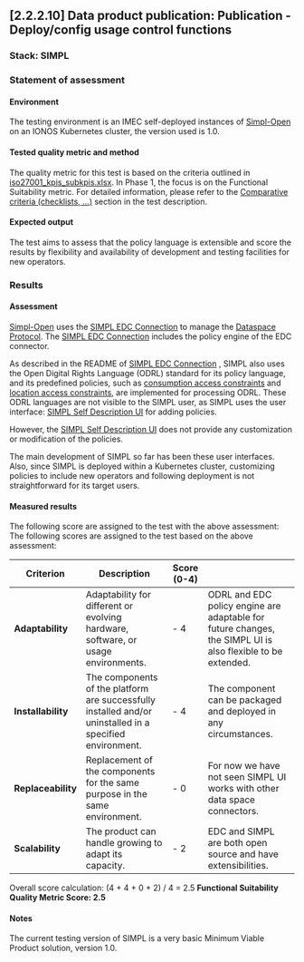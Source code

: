 ## [2.2.2.10] Data product publication: Publication - Deploy/config usage control functions
### Stack: SIMPL

### Statement of assessment
#### Environment

The testing environment is an IMEC self-deployed instances of [Simpl-Open](https://code.europa.eu/simpl/simpl-open) on
an IONOS Kubernetes cluster, the version used is 1.0.

#### Tested quality metric and method

The quality metric for this test is based on the criteria outlined in [iso27001_kpis_subkpis.xlsx](../../../../../design_decisions/background_info/iso27001_kpis_subkpis.xlsx). In Phase 1,
the focus is on the Functional Suitability metric. For detailed information, please refer to the [Comparative criteria (checklists, ...)](./test.md#comparative-criteria-checklists-) section in the test description.

#### Expected output
The test aims to assess that the policy language is extensible and score the results by flexibility and availability of development and testing facilities for new operators.

### Results
#### Assessment
[Simpl-Open](https://code.europa.eu/simpl/simpl-open) uses the [SIMPL EDC Connection](https://code.europa.eu/simpl/simpl-open/development/gaia-x-edc/simpl-edc) to manage the [Dataspace Protocol](https://docs.internationaldataspaces.org/ids-knowledgebase/dataspace-protocol). The [SIMPL EDC Connection](https://code.europa.eu/simpl/simpl-open/development/gaia-x-edc/simpl-edc) includes the policy engine of the EDC connector.

As described in the README of [SIMPL EDC Connection](https://code.europa.eu/simpl/simpl-open/development/gaia-x-edc/simpl-edc) , SIMPL also uses the Open Digital Rights Language (ODRL) standard for its policy language, and its predefined policies, such as [consumption access constraints](https://code.europa.eu/simpl/simpl-open/development/gaia-x-edc/simpl-edc/-/blob/main/src/main/java/eu/europa/ec/simpl/ConsumptionConstraintFunction.java?ref_type=heads) and [location access constraints](https://code.europa.eu/simpl/simpl-open/development/gaia-x-edc/simpl-edc/-/blob/main/src/main/java/eu/europa/ec/simpl/LocationConstraintFunction.java?ref_type=heads), are implemented for processing ODRL.
These ODRL languages are not visible to the SIMPL user, as SIMPL uses the user interface: [SIMPL Self Description UI](https://code.europa.eu/simpl/simpl-open/development/gaia-x-edc/simpl-sd-ui) for adding policies.

However, the [SIMPL Self Description UI](https://code.europa.eu/simpl/simpl-open/development/gaia-x-edc/simpl-sd-ui) does not provide any customization or modification of the policies. 

The main development of SIMPL so far has been these user interfaces.
Also, since SIMPL is deployed within a Kubernetes cluster, customizing policies to include new operators and following deployment is not straightforward for its target users.

#### Measured results

The following score are assigned to the test with the above assessment:
The following scores are assigned to the test based on the above assessment:

| **Criterion**      | **Description**                                                                                          | **Score (0-4)** |                                                                                                            |
|--------------------|----------------------------------------------------------------------------------------------------------|-----------------|------------------------------------------------------------------------------------------------------------|
| **Adaptability**   | Adaptability for different or evolving hardware, software, or usage environments.                        | -   4           | ODRL and EDC policy engine are adaptable for future changes, the SIMPL UI is also flexible to be extended. |
| **Installability** | The components of the platform are successfully installed and/or uninstalled in a specified environment. | -   4           | The component can be packaged and deployed in any circumstances.                                           |
| **Replaceability** | Replacement of the components for the same purpose in the same environment.                              | -   0           | For now we have not seen SIMPL UI works with other data space connectors.                                  |              
| **Scalability**    | The product can handle growing to adapt its capacity.                                                    | -   2           | EDC and SIMPL are both open source and have extensibilities.                                               |

Overall score calculation: (4 + 4 + 0 + 2) / 4 = 2.5
**Functional Suitability Quality Metric Score: 2.5**

#### Notes
The current testing version of SIMPL is a very basic Minimum Viable Product solution, version 1.0.   